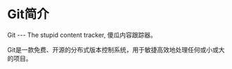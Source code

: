 # Git简介

Git --- The stupid content tracker, 傻瓜内容跟踪器。		
						
Git是一款免费、开源的分布式版本控制系统，用于敏捷高效地处理任何或小或大的项目。
